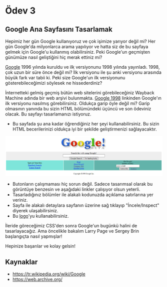 # Ödev 3

## Google Ana Sayfasını Tasarlamak
Hepimiz her gün Google kullanıyoruz ve çok işimize yarıyor değil mi? Her gün Google'da milyonlarca arama yapılıyor ve hatta siz de bu sayfaya gelmek için Google'u kullanmış olabilirsiniz. Peki Google'un geçmişten günümüze nasıl geliştiğini hiç merak ettiniz mi?

[Google](https://tr.wikipedia.org/wiki/Google) 1996 yılında kuruldu ve ilk versiyonunu 1998 yılında yayınladı. 1998, çok uzun bir süre önce değil mi? İlk versiyonu ile şu anki versiyonu arasında büyük fark var tabii ki. Peki size Google'un ilk versiyonunu gösterebileceğimizi söylesek ne hissederdiniz?

İnternetteki gelmiş geçmiş bütün web sitelerini görebileceğiniz Wayback Machine adında bir web arşivi bulunmakta. [Google 1998](https://web.archive.org/web/19981202230410if_/http://www.google.com/) linkinden Google'ın ilk versiyonu nasılmış görebilirsiniz. Oldukça garip öyle değil mi? Garip olmasının yanında bu sizin HTML bölümündeki üçüncü ve son ödeviniz olacak. Bu sayfayı tasarlamanızı istiyoruz.

- Bu sayfada şu ana kadar öğrendiğiniz her şeyi kullanabilirsiniz. Bu sizin HTML becerilerinizi oldukça iyi bir şekilde geliştirmenizi sağlayacaktır.

![googlehomepage](https://raw.githubusercontent.com/Kodluyoruz/taskforce/main/html/odev3/figures/googlehomepage.png)

- Butonların çalışmaması hiç sorun değil. Sadece tasarımsal olarak bu görüntüye benzesin ve aşağıdaki linkler çalışıyor olsun yeterli.
- Tasarladığınız bölümler ile alakalı kodunuzda açıklama satırlarına yer veriniz.
- Sayfa ile alakalı detaylara sayfanın üzerine sağ tıklayıp "İncele/Inspect" diyerek ulaşabilirsiniz.
- Bu [logo](https://web.archive.org/web/19990504112211im_/http://www.google.com/google.jpg)'yu kullanabilirsiniz.

İleride göreceğimiz CSS'den sonra Google'un bugünkü halini de tasarlayacağız. Ama öncelikle bakalım Larry Page ve Sergey Brin başlangıçta nasıl yapmışlar!

Hepinize başarılar ve kolay gelsin!

## Kaynaklar
- https://tr.wikipedia.org/wiki/Google
- https://web.archive.org/